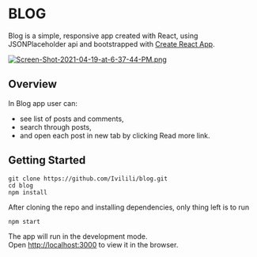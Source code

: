 # BLOG 

Blog is a simple, responsive app created with React, using JSONPlaceholder api  and bootstrapped with [Create React App](https://github.com/facebook/create-react-app).

[![Screen-Shot-2021-04-19-at-6-37-44-PM.png](https://i.postimg.cc/nrGLRLXS/Screen-Shot-2021-04-19-at-6-37-44-PM.png)](https://postimg.cc/q6g0g4X2)

## Overview

In Blog app user can:
* see list of posts and comments, 
* search through posts,
* and open each post in new tab by clicking Read more link.

## Getting Started

```
git clone https://github.com/Ivilili/blog.git
cd blog
npm install
```
After cloning the repo and installing dependencies, only thing left is to run 

```npm start ```

The app will run in the development mode.<br>
Open [http://localhost:3000](http://localhost:3000) to view it in the browser.
